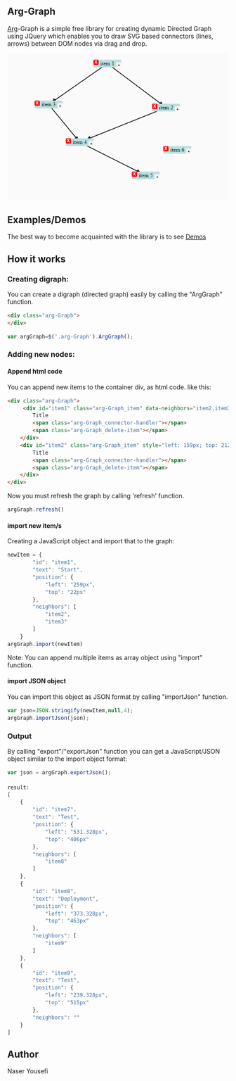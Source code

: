 ## Arg-Graph

[Arg](https://en.wikipedia.org/wiki/Arg_e_Bam)-Graph is a simple free library for creating dynamic Directed Graph using JQuery which enables you to draw SVG based connectors (lines, arrows) between DOM nodes via drag and drop.

![Directed Javascript graph](https://github.com/n-yousefi/Arg-Graph/blob/master/demo.png)
## Examples/Demos
The best way to become acquainted with the library is to see [Demos](https://n-yousefi.github.io/Arg-Graph/arg-graph-1.1/Example1.html)

## How it works
### Creating digraph:
You can create a digraph (directed graph) easily by calling the "ArgGraph" function.
```html
<div class="arg-Graph">
</div>
```
```javascript
var argGraph=$('.arg-Graph').ArgGraph();
```
### Adding new nodes:
#### Append html code
You can append new items to the container div, as html code. like this:
```html
<div class="arg-Graph">
     <div id="item1" class="arg-Graph_item" data-neighbors="item2,item3" style="left: 259px; top: 22px;">
        Title
        <span class="arg-Graph_connector-handler"></span>
        <span class="arg-Graph_delete-item"></span>
    </div>
    <div id="item2" class="arg-Graph_item" style="left: 159px; top: 212px;">
        Title
        <span class="arg-Graph_connector-handler"></span>
        <span class="arg-Graph_delete-item"></span>
    </div>
</div>
```
Now you must refresh the graph by calling 'refresh' function.
```javascript
argGraph.refresh()
```
#### import new item/s
Creating a JavaScript object and import that to the graph:
```javascript
newItem = {
        "id": "item1",
        "text": "Start",
        "position": {
            "left": "259px",
            "top": "22px"
        },
        "neighbors": [
            "item2",
            "item3"
        ]
    }
argGraph.import(newItem)
```
Note: You can append multiple items as array object using "import" function.
#### import JSON object
You can import this object as JSON format by calling "importJson" function.
```javascript
var json=JSON.stringify(newItem,null,4);
argGraph.importJson(json);
```

### Output
By calling "export"/"exportJson" function you can get a JavaScript/JSON object similar to the import object format:
```javascript
var json = argGraph.exportJson();

result:
[
    {
        "id": "item7",
        "text": "Test",
        "position": {
            "left": "531.328px",
            "top": "406px"
        },
        "neighbors": [
            "item8"
        ]
    },
    {
        "id": "item8",
        "text": "Deployment",
        "position": {
            "left": "373.328px",
            "top": "463px"
        },
        "neighbors": [
            "item9"
        ]
    },
    {
        "id": "item9",
        "text": "Test",
        "position": {
            "left": "239.328px",
            "top": "515px"
        },
        "neighbors": ""
    }
]
```


## Author
Naser Yousefi
     
